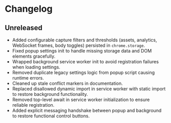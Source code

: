 # Changelog

## Unreleased
- Added configurable capture filters and thresholds (assets, analytics, WebSocket frames, body toggles) persisted in `chrome.storage`.
- Fixed popup settings init to handle missing storage data and DOM elements gracefully.
- Wrapped background service worker init to avoid registration failures when loading settings.
- Removed duplicate legacy settings logic from popup script causing runtime errors.
- Cleaned up stale conflict markers in documentation.
- Replaced disallowed dynamic import in service worker with static import to restore background functionality.
- Removed top-level await in service worker initialization to ensure reliable registration.
- Added explicit messaging handshake between popup and background to restore functional control buttons.
